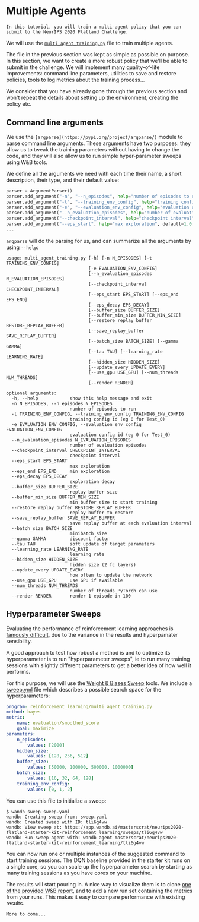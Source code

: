 Multiple Agents
===

```{admonition} Goal
In this tutorial, you will train a multi-agent policy that you can submit to the NeurIPS 2020 Flatland Challenge.
```

We will use the [`multi_agent_training.py`](https://gitlab.aicrowd.com/flatland/baselines/blob/master/torch_training/multi_agent_training.py) file to train multiple agents.

The file in the previous section was kept as simple as possible on purpose. In this section, we want to create a more robust policy that we'll be able to submit in the challenge. We will implement many quality-of-life improvements: command line parameters, utilities to save and restore policies, tools to log metrics about the training process...

We consider that you have already gone through the previous section and won't repeat the details about setting up the environment, creating the policy etc.  

Command line arguments
---

We use the `[argparse](https://pypi.org/project/argparse/)` module to parse command line arguments. These arguments have two purposes: they allow us to tweak the training parameters without having to change the code, and they will also allow us to run simple hyper-parameter sweeps using W&B tools.

We define all the arguments we need with each time their name, a short description, their type, and their default value:

```python
parser = ArgumentParser()
parser.add_argument("-n", "--n_episodes", help="number of episodes to run", default=2500, type=int)
parser.add_argument("-t", "--training_env_config", help="training config id (eg 0 for Test_0)", default=0, type=int)
parser.add_argument("-e", "--evaluation_env_config", help="evaluation config id (eg 0 for Test_0)", default=0, type=int)
parser.add_argument("--n_evaluation_episodes", help="number of evaluation episodes", default=25, type=int)
parser.add_argument("--checkpoint_interval", help="checkpoint interval", default=100, type=int)
parser.add_argument("--eps_start", help="max exploration", default=1.0, type=float)
...
```

`argparse` will do the parsing for us, and can summarize all the arguments by using `--help`:

```console
usage: multi_agent_training.py [-h] [-n N_EPISODES] [-t TRAINING_ENV_CONFIG]
                               [-e EVALUATION_ENV_CONFIG]
                               [--n_evaluation_episodes N_EVALUATION_EPISODES]
                               [--checkpoint_interval CHECKPOINT_INTERVAL]
                               [--eps_start EPS_START] [--eps_end EPS_END]
                               [--eps_decay EPS_DECAY]
                               [--buffer_size BUFFER_SIZE]
                               [--buffer_min_size BUFFER_MIN_SIZE]
                               [--restore_replay_buffer RESTORE_REPLAY_BUFFER]
                               [--save_replay_buffer SAVE_REPLAY_BUFFER]
                               [--batch_size BATCH_SIZE] [--gamma GAMMA]
                               [--tau TAU] [--learning_rate LEARNING_RATE]
                               [--hidden_size HIDDEN_SIZE]
                               [--update_every UPDATE_EVERY]
                               [--use_gpu USE_GPU] [--num_threads NUM_THREADS]
                               [--render RENDER]

optional arguments:
  -h, --help            show this help message and exit
  -n N_EPISODES, --n_episodes N_EPISODES
                        number of episodes to run
  -t TRAINING_ENV_CONFIG, --training_env_config TRAINING_ENV_CONFIG
                        training config id (eg 0 for Test_0)
  -e EVALUATION_ENV_CONFIG, --evaluation_env_config EVALUATION_ENV_CONFIG
                        evaluation config id (eg 0 for Test_0)
  --n_evaluation_episodes N_EVALUATION_EPISODES
                        number of evaluation episodes
  --checkpoint_interval CHECKPOINT_INTERVAL
                        checkpoint interval
  --eps_start EPS_START
                        max exploration
  --eps_end EPS_END     min exploration
  --eps_decay EPS_DECAY
                        exploration decay
  --buffer_size BUFFER_SIZE
                        replay buffer size
  --buffer_min_size BUFFER_MIN_SIZE
                        min buffer size to start training
  --restore_replay_buffer RESTORE_REPLAY_BUFFER
                        replay buffer to restore
  --save_replay_buffer SAVE_REPLAY_BUFFER
                        save replay buffer at each evaluation interval
  --batch_size BATCH_SIZE
                        minibatch size
  --gamma GAMMA         discount factor
  --tau TAU             soft update of target parameters
  --learning_rate LEARNING_RATE
                        learning rate
  --hidden_size HIDDEN_SIZE
                        hidden size (2 fc layers)
  --update_every UPDATE_EVERY
                        how often to update the network
  --use_gpu USE_GPU     use GPU if available
  --num_threads NUM_THREADS
                        number of threads PyTorch can use
  --render RENDER       render 1 episode in 100
```

Hyperparameter Sweeps
---

Evaluating the performance of reinforcement learning approaches is [famously difficult](https://arxiv.org/abs/1709.06560), due to the variance in the results and hyperpamater sensibility.

A good approach to test how robust a method is and to optimize its hyperparameter is to run "hyperparameter sweeps", ie to run many training sessions with slightly different parameters to get a better idea of how well it performs.

For this purpose, we will use the [Weight & Biases Sweep](https://docs.wandb.com/sweeps) tools. We include a [sweep.yml](https://gitlab.aicrowd.com/flatland/neurips2020-flatland-starter-kit/blob/master/sweep.yaml) file which describes a possible search space for the hyperparameters:

```yaml
program: reinforcement_learning/multi_agent_training.py
method: bayes
metric:
    name: evaluation/smoothed_score
    goal: maximize
parameters:
    n_episodes:
        values: [2000]
    hidden_size:
        values: [128, 256, 512]
    buffer_size:
        values: [50000, 100000, 500000, 1000000]
    batch_size:
        values: [16, 32, 64, 128]
    training_env_config:
        values: [0, 1, 2]
```

You can use this file to initialize a sweep:

```console
$ wandb sweep sweep.yaml
wandb: Creating sweep from: sweep.yaml
wandb: Created sweep with ID: tli6g4vw
wandb: View sweep at: https://app.wandb.ai/masterscrat/neurips2020-flatland-starter-kit-reinforcement_learning/sweeps/tli6g4vw
wandb: Run sweep agent with: wandb agent masterscrat/neurips2020-flatland-starter-kit-reinforcement_learning/tli6g4vw
```

You can now run one or multiple instances of the suggested command to start training sessions. The DQN baseline provided in the starter kit runs on a single core, so you can scale up the hyperparameter search by starting as many training sessions as you have cores on your machine.

The results will start pouring in. A nice way to visualize them is to clone [one of the provided W&B report](https://wandb.ai/masterscrat/flatland-examples-reinforcement_learning/reports/Flatland-Starter-Kit-Training-in-environments-of-various-sizes--VmlldzoxNjgxMTk), and to add a new run set containing the metrics from your runs. This makes it easy to compare performance with existing results. 

```{admonition}
More to come...
```
